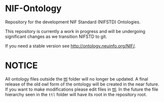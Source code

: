 # NIF-Ontology
Repository for the development NIF Standard (NIFSTD) Ontologies.

This repository is currently a work in progress and will be undergoing
significant changes as we transition NIFSTD to git.

If you need a stable version see http://ontology.neuinfo.org/NIF/.

# NOTICE
All ontology files outside the [ttl](ttl) folder will no longer be updated.
A final release of the old owl form of the ontology will be created in the near future.
If you want to make modifications please edit files in [ttl](ttl).
In the future the file hierarchy seen in the `ttl` folder will have its root in the repository root.

